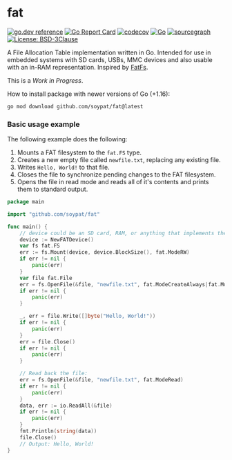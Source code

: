 # fat
[![go.dev reference](https://pkg.go.dev/badge/github.com/soypat/fat)](https://pkg.go.dev/github.com/soypat/fat)
[![Go Report Card](https://goreportcard.com/badge/github.com/soypat/fat)](https://goreportcard.com/report/github.com/soypat/fat)
[![codecov](https://codecov.io/gh/soypat/fat/branch/main/graph/badge.svg)](https://codecov.io/gh/soypat/fat)
[![Go](https://github.com/soypat/fat/actions/workflows/go.yml/badge.svg)](https://github.com/soypat/fat/actions/workflows/go.yml)
[![sourcegraph](https://sourcegraph.com/github.com/soypat/fat/-/badge.svg)](https://sourcegraph.com/github.com/soypat/fat?badge)
[![License: BSD-3Clause](https://img.shields.io/badge/License-BSD-3.svg)](https://opensource.org/licenses/bsd-3-clause)

A File Allocation Table implementation written in Go. Intended for use in embedded systems 
with SD cards, USBs, MMC devices and also usable with an in-RAM representation. Inspired by [FatFs](https://github.com/abbrev/fatfs).

This is a *Work in Progress*.

How to install package with newer versions of Go (+1.16):
```sh
go mod download github.com/soypat/fat@latest
```

### Basic usage example

The following example does the following:
1. Mounts a FAT filesystem to the `fat.FS` type.
2. Creates a new empty file called `newfile.txt`, replacing any existing file.
3. Writes `Hello, World!` to that file.
4. Closes the file to synchronize pending changes to the FAT filesystem.
5. Opens the file in read mode and reads all of it's contents and prints them to standard output.

```go
package main

import "github.com/soypat/fat"

func main() {
	// device could be an SD card, RAM, or anything that implements the BlockDevice interface.
	device := NewFATDevice()
	var fs fat.FS
	err := fs.Mount(device, device.BlockSize(), fat.ModeRW)
	if err != nil {
		panic(err)
	}
	var file fat.File
	err = fs.OpenFile(&file, "newfile.txt", fat.ModeCreateAlways|fat.ModeWrite)
	if err != nil {
		panic(err)
	}

	_, err = file.Write([]byte("Hello, World!"))
	if err != nil {
		panic(err)
	}
	err = file.Close()
	if err != nil {
		panic(err)
	}

	// Read back the file:
	err = fs.OpenFile(&file, "newfile.txt", fat.ModeRead)
	if err != nil {
		panic(err)
	}
	data, err := io.ReadAll(&file)
	if err != nil {
		panic(err)
	}
	fmt.Println(string(data))
	file.Close()
    // Output: Hello, World!
}
```